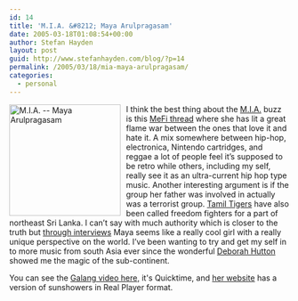 ```yaml
---
id: 14
title: 'M.I.A. &#8212; Maya Arulpragasam'
date: 2005-03-18T01:08:54+00:00
author: Stefan Hayden
layout: post
guid: http://www.stefanhayden.com/blog/?p=14
permalink: /2005/03/18/mia-maya-arulpragasam/
categories:
  - personal
---
```

<img src="http://www.stefanhayden.com/images/mia.jpg" alt="M.I.A. -- Maya Arulpragasam" style="margin-right:10px;" width="200" align="left"/>I think the best thing about the <a href="http://www.miauk.com/">M.I.A.</a> buzz is this <a href="http://www.metafilter.com/mefi/40374">MeFi thread</a> where she has lit a great flame war between the ones that love it and hate it. A mix somewhere between hip-hop, electronica, Nintendo cartridges, and reggae a lot of people feel it’s supposed to be retro while others, including my self, really see it as an ultra-current hip hop type music. Another interesting argument is if the group her father was involved in actually was a terrorist group. <a href="http://en.wikipedia.org/wiki/Tamil_Eelam">Tamil Tigers</a> have also been called freedom fighters for a part of northeast Sri Lanka. I can’t say with much authority which is closer to the truth but <a href="http://www.pitchforkmedia.com/interviews/m/mia-05/">through interviews</a> Maya seems like a really cool girl with a really unique perspective on the world. I’ve been wanting to try and get my self in to more music from south Asia ever since the wonderful <a href="http://www.trenton.edu/~artmain/faculty/hutton.php">Deborah Hutton</a> showed me the magic of the sub-continent.

You can see the <a href="http://www.smugglersite.com.nyud.net:8090/mov/fleischer_galang.mov">Galang video here,</a> it's Quicktime, and <a href="http://www.miauk.com/">her website</a> has a version of sunshowers in Real Player format.